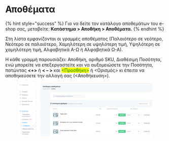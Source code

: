 # Αποθέματα

{% hint style="success" %}
Για να δείτε τον κατάλογο αποθεμάτων του e-shop σας, μεταβείτε: **Κατάστημα > Αποθήκη > Αποθέματα.**
{% endhint %}

Στη λίστα εμφανίζονται οι γραμμές αποθέματος (Παλαιότερο σε νεότερο, Νεότερο σε παλαιότερο, Χαμηλότερη σε υψηλότερη τιμή, Υψηλότερη σε χαμηλότερη τιμή, Αλφαβητικά Α-Ω ή Αλφαβητικά Ω-Α).&#x20;

Η κάθε γραμμή παρουσιάζει: Αποθήκη, αριθμό SKU, Διαθέσιμη Ποσότητα, ενώ μπορείτε να επεξεργαστείτε και να αυξομειώσετε την Ποσότητα, πατώντας **<+>** ή **< – >** και <mark style="color:green;"><Προσθήκη></mark> ή <Ορισμός> κι έπειτα να αποθηκεύσετε την αλλαγή σας (<Αποθήκευση>).

<figure><img src="../.gitbook/assets/ScreenHunter 75.png" alt=""><figcaption></figcaption></figure>
